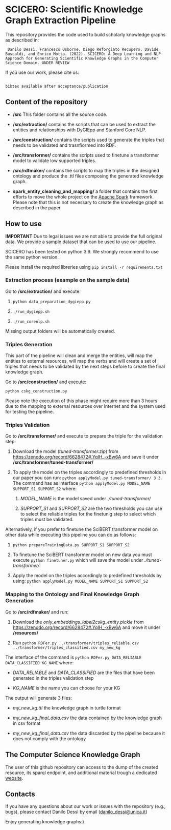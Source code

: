 # SCICERO: Scientific Knowledge Graph Extraction Pipeline

This repository provides the code used to build scholarly knowledge graphs as described in:

``` Danilo Dessì, Francesco Osborne, Diego Reforgiato Recupero, Davide Buscaldi, and Enrico Motta. (2022). SCICERO: A Deep Learning and NLP Approach for Generating Scientific Knowledge Graphs in the Computer Science Domain. UNDER REVIEW```


If you use our work, please cite us:

```

bibtex available after acceptance/publication

```


## Content of the repository

- **/src** This folder contains all the source code.

- **/src/extraction/** contains the scripts that can be used to extract the entities and relationships with DyGIEpp and Stanford Core NLP.

- **/src/construction/** contains the scripts used to generate the triples that needs to be validated and trasnfiormed into RDF.

- **/src/transformer/** contains the scripts used to finetune a transformer model to validate low supported triples.

- **/src/rdfmaker/** contains the scripts to map the triples in the designed ontology and produce the .ttl files composing the generated knowledge graph.

- **spark_entity_cleaning_and_mapping/** a folder that contains the first efforts to move the whole project on the [Apache Spark](https://spark.apache.org/) framework. Please note that this is not necessary to create the knowledge graph as described in the paper.


## How to use

**IMPORTANT** Due to legal issues we are not able to provide the full original data. We provide a sample dataset that can be used to use our pipeline.

SCICERO has been tested on python 3.9. We strongly recommend to use the same python version. 

Please install the required libreries using ```pip install -r requirements.txt ```


### Extraction process (example on the sample data)

Go to **/src/extraction/** and execute:

1. ```python data_preparation_dygiepp.py```

2. ```./run_dygiepp.sh```

3. ```./run_corenlp.sh```

Missing output folders will be automatically created.
 


### Triples Generation

This part of the pipeline will clean and merge the entities, will map the entities to external resources, will map the verbs and will create a set of triples that needs to be validated by the next steps before to create the final knowledge graph.


Go to **/src/construction/** and execute:

```python cskg_construction.py ```


Please note the execution of this phase might require more than 3 hours due to the mapping to external resources over Internet and the system used for testing the pipeline.



### Triples Validation

Go to **/src/transformer/** and execute to prepare the triple for the validation step:

1. Download the model (*tuned-transformer.zip*) from https://zenodo.org/record/6628472#.YqIH_-xBw6A and save it under **/src/transformer/tuned-transformer/**

2. To apply the model on the triples accordingly to predefined thresholds in our paper you can run: ```python applyModel.py tuned-transformer/ 3 3```. The command has as interface ```python applyModel.py MODEL_NAME SUPPORT_S1 SUPPORT_S2``` where:
	
	1. *MODEL_NAME* is the model saved under *./tuned-transformer/*

	2. *SUPPORT_S1* and *SUPPORT_S2* are the two thresholds you can use to select the reliable triples for the finetunig step to select which triples must be validated.


Alternatively, if you prefer to finetune the SciBERT transformer model on other data while executing this pipeline you can do as follows:

1. ```python prepareTrainingData.py SUPPORT_S1 SUPPORT_S2```

2. To finetune the SciBERT transformer model on new data you must execute ```python finetuner.py``` which will save the model under *./tuned-transformer/*.

3. Apply the model on the triples accordingly to predefined thresholds by using: ```python applyModel.py MODEL_NAME SUPPORT_S1 SUPPORT_S2```



### Mapping to the Ontology and Final Knowledge Graph Generation

Go to **/src/rdfmaker/** and run:

1. Download the *only_embeddings_label2cskg_entity.pickle* from https://zenodo.org/record/6628472#.YqIH_-xBw6A and move it under **/resources/**

2. Run ```python RDFer.py ../transformer/triples_reliable.csv ../transformer/triples_classified.csv my_new_kg ```

The interface of the command is ```python RDFer.py DATA_RELIABLE DATA_CLASSIFIED KG_NAME``` where:

- *DATA_RELIABLE*  and *DATA_CLASSIFIED* are the files that have been generated in the triples validation step

- *KG_NAME* is the name you can choose for your KG

The output will generate 3 files:

- *my_new_kg.ttl* the knowledge graph in turtle format 

- *my_new_kg_final_data.csv* the data contained by the knowledge graph in csv format

- *my_new_kg_final_data.csv* the data discarded by the pipeline because it does not comply with the ontology


## The Computer Science Knowledge Graph

The user of this github repository can access to the dump of the created resource, its sparql endpoint, and additional material trough a dedicated [website](https://scholkg.kmi.open.ac.uk/).


## Contacts

If you have any questions about our work or issues with the repository (e.g., bugs), please contact Danilo Dessì by email \(danilo_dessi@unica.it\)


Enjoy generating knowledge graphs:)

























